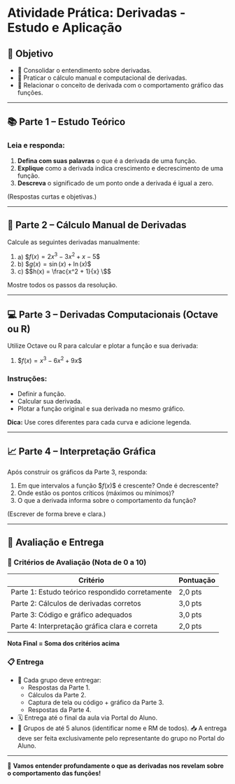 # Atividade Prática: Derivadas - Estudo e Aplicação

## 🎯 Objetivo

- 📌 Consolidar o entendimento sobre derivadas.
- 📌 Praticar o cálculo manual e computacional de derivadas.
- 📌 Relacionar o conceito de derivada com o comportamento gráfico das funções.

---

## 📚 Parte 1 – Estudo Teórico

### Leia e responda:

1. **Defina com suas palavras** o que é a derivada de uma função.
2. **Explique** como a derivada indica crescimento e decrescimento de uma função.
3. **Descreva** o significado de um ponto onde a derivada é igual a zero.

(Respostas curtas e objetivas.)

---

## 🧮 Parte 2 – Cálculo Manual de Derivadas

Calcule as seguintes derivadas manualmente:

1. a) \$$f(x) = 2x^3 - 3x^2 + x - 5 \$$
2. b) \$$g(x) = \sin(x) + \ln(x) \$$
3. c) \$$h(x) = \frac{x^2 + 1}{x} \$$

Mostre todos os passos da resolução.

---

## 💻 Parte 3 – Derivadas Computacionais (Octave ou R)

Utilize Octave ou R para calcular e plotar a função e sua derivada:

1. \$$f(x) = x^3 - 6x^2 + 9x \$$

### Instruções:
- Definir a função.
- Calcular sua derivada.
- Plotar a função original e sua derivada no mesmo gráfico.

**Dica:** Use cores diferentes para cada curva e adicione legenda.

---

## 📈 Parte 4 – Interpretação Gráfica

Após construir os gráficos da Parte 3, responda:

1. Em que intervalos a função \$$f(x) \$$ é crescente? Onde é decrescente?
2. Onde estão os pontos críticos (máximos ou mínimos)?
3. O que a derivada informa sobre o comportamento da função?

(Escrever de forma breve e clara.)

---

## 📌 Avaliação e Entrega

### 📝 Critérios de Avaliação (Nota de 0 a 10)

| Critério                             | Pontuação |
|--------------------------------------|-----------|
| Parte 1: Estudo teórico respondido corretamente | 2,0 pts |
| Parte 2: Cálculos de derivadas corretos         | 3,0 pts |
| Parte 3: Código e gráfico adequados             | 3,0 pts |
| Parte 4: Interpretação gráfica clara e correta  | 2,0 pts |

**Nota Final = Soma dos critérios acima**

### 📋 Entrega

- 🧾 Cada grupo deve entregar:
  - Respostas da Parte 1.
  - Cálculos da Parte 2.
  - Captura de tela ou código + gráfico da Parte 3.
  - Respostas da Parte 4.
- 🗓️ Entrega até o final da aula via Portal do Aluno.
- 👥 Grupos de até 5 alunos (identificar nome e RM de todos).
📥 A entrega deve ser feita exclusivamente pelo representante do grupo no Portal do Aluno.

---

🚀 **Vamos entender profundamente o que as derivadas nos revelam sobre o comportamento das funções!**

